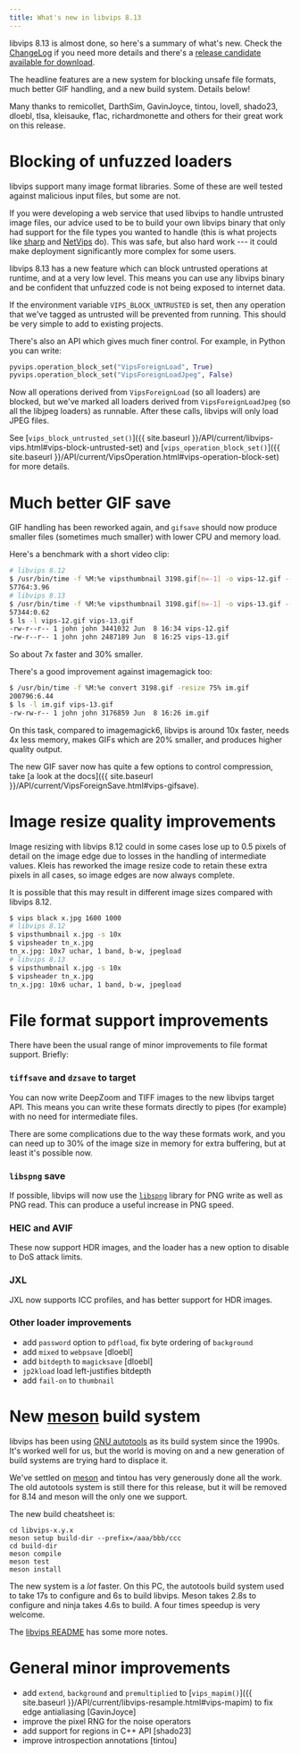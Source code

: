 ```yaml
---
title: What's new in libvips 8.13
---
```


libvips 8.13 is almost done, so here's a summary of what's new. Check the
[ChangeLog](https://github.com/libvips/libvips/blob/master/ChangeLog)
if you need more details and there's a [release candidate available for
download](https://github.com/libvips/libvips/releases/tag/v8.13.0-rc1).

The headline features are a new system for blocking unsafe file formats,
much better GIF handling, and a new build system. Details below!

Many thanks to remicollet, DarthSim, GavinJoyce, tintou, lovell, shado23,
dloebl, tlsa, kleisauke, f1ac, richardmonette and others for their great
work on this release.

# Blocking of unfuzzed loaders

libvips support many image format libraries. Some of these are well tested
against malicious input files, but some are not.

If you were developing a web service that used libvips to handle
untrusted image files, our advice used to be to build your own libvips
binary that only had support for the file types you wanted to handle
(this is what projects like [sharp](https://sharp.pixelplumbing.com) and
[NetVips](https://kleisauke.github.io/net-vips/) do).  This was safe, but
also hard work --- it could make deployment significantly more complex for
some users.

libvips 8.13 has a new feature which can block untrusted operations at
runtime, and at a very low level. This means you can use any libvips binary
and be confident that unfuzzed code is not being exposed to internet data.

If the environment variable `VIPS_BLOCK_UNTRUSTED` is set, then any operation
that we've tagged as untrusted will be prevented from running. This should
be very simple to add to existing projects.

There's also an API which gives much finer control. For example, in Python
you can write:

```python
pyvips.operation_block_set("VipsForeignLoad", True)
pyvips.operation_block_set("VipsForeignLoadJpeg", False)
```

Now all operations derived from `VipsForeignLoad` (so all loaders) are
blocked, but we've marked all loaders derived from `VipsForeignLoadJpeg`
(so all the libjpeg loaders) as runnable. After these calls, libvips will
only load JPEG files.

See [`vips_block_untrusted_set()`]({{ site.baseurl
}}/API/current/libvips-vips.html#vips-block-untrusted-set) and
[`vips_operation_block_set()`]({{ site.baseurl
}}/API/current/VipsOperation.html#vips-operation-block-set) for more details.

# Much better GIF save

GIF handling has been reworked again, and `gifsave` should now produce
smaller files (sometimes much smaller) with lower CPU and memory load.

Here's a benchmark with a short video clip:

```bash
# libvips 8.12
$ /usr/bin/time -f %M:%e vipsthumbnail 3198.gif[n=-1] -o vips-12.gif --size 224
57764:3.96
# libvips 8.13
$ /usr/bin/time -f %M:%e vipsthumbnail 3198.gif[n=-1] -o vips-13.gif --size 224
57344:0.62
$ ls -l vips-12.gif vips-13.gif
-rw-r--r-- 1 john john 3441032 Jun  8 16:34 vips-12.gif
-rw-r--r-- 1 john john 2487189 Jun  8 16:25 vips-13.gif
```

So about 7x faster and 30% smaller.

There's a good improvement against imagemagick too:

```bash
$ /usr/bin/time -f %M:%e convert 3198.gif -resize 75% im.gif
200796:6.44
$ ls -l im.gif vips-13.gif
-rw-rw-r-- 1 john john 3176859 Jun  8 16:26 im.gif
```

On this task, compared to imagemagick6, libvips is around 10x faster,
needs 4x less memory, makes GIFs which are 20% smaller, and produces higher
quality output.

The new GIF saver now has quite a few options to control
compression, take [a look at the docs]({{ site.baseurl
}}/API/current/VipsForeignSave.html#vips-gifsave).

# Image resize quality improvements

Image resizing with libvips 8.12 could in some cases lose up to 0.5 pixels
of detail on the image edge due to losses in the handling of intermediate
values. Kleis has reworked the image resize code to retain these extra
pixels in all cases, so image edges are now always complete.

It is possible that this may result in different image sizes compared with
libvips 8.12.

```bash
$ vips black x.jpg 1600 1000
# libvips 8.12
$ vipsthumbnail x.jpg -s 10x
$ vipsheader tn_x.jpg
tn_x.jpg: 10x7 uchar, 1 band, b-w, jpegload
# libvips 8.13
$ vipsthumbnail x.jpg -s 10x
$ vipsheader tn_x.jpg
tn_x.jpg: 10x6 uchar, 1 band, b-w, jpegload
```

# File format support improvements

There have been the usual range of minor improvements to file format support.
Briefly:

### `tiffsave` and `dzsave` to target

You can now write DeepZoom and TIFF images to the new libvips target API. This
means you can write these formats directly to pipes (for example) 
with no need for intermediate files.

There are some complications due to the way these formats work, and you can
need up to 30% of the image size in memory for extra buffering, but at least
it's possible now.

### `libspng` save

If possible, libvips will now use the
[`libspng`](https://github.com/randy408/libspng) library for PNG write as
well as PNG read.  This can produce a useful increase in PNG speed.

### HEIC and AVIF

These now support HDR images, and the loader has a new option to disable to
DoS attack limits.

### JXL

JXL now supports ICC profiles, and has better support for HDR images.

### Other loader improvements

- add `password` option to `pdfload`, fix byte ordering of `background`
- add `mixed` to `webpsave` [dloebl]
- add `bitdepth` to `magicksave` [dloebl]
- `jp2kload` load left-justifies bitdepth
- add `fail-on` to `thumbnail`

# New [meson](https://mesonbuild.com) build system

libvips has been using [GNU
autotools](https://www.gnu.org/software/automake/manual/html_node/Autotools-Introduction.html)
as its build system since the 1990s. It's worked well for us, but the
world is moving on and a new generation of build systems are trying hard
to displace it.

We've settled on [meson](https://mesonbuild.com) and tintou has very
generously done all the work. The old autotools system is still there for this
release, but it will be removed for 8.14 and meson will the only one we
support.

The new build cheatsheet is:

```
cd libvips-x.y.x
meson setup build-dir --prefix=/aaa/bbb/ccc
cd build-dir
meson compile
meson test
meson install
```

The new system is a *lot* faster. On this PC, the autotools build system used
to take 17s to configure and 6s to build libvips. Meson takes 2.8s to
configure and ninja takes 4.6s to build. A four times speedup is very welcome.

The [libvips
README](https://github.com/libvips/libvips#building-from-source)
has some more notes.

# General minor improvements

- add `extend`, `background` and `premultiplied` to [`vips_mapim()`]({{ site.baseurl
  }}/API/current/libvips-resample.html#vips-mapim) to fix edge antialiasing
  [GavinJoyce]
- improve the pixel RNG for the noise operators
- add support for regions in C++ API [shado23]
- improve introspection annotations [tintou]
